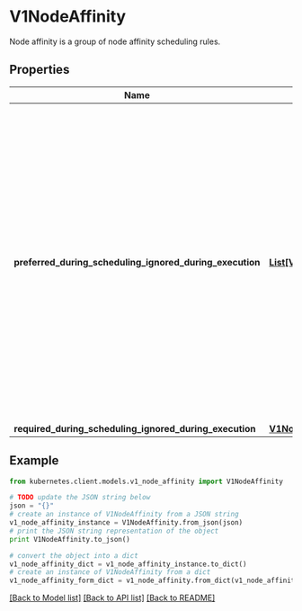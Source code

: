 # V1NodeAffinity

Node affinity is a group of node affinity scheduling rules.

## Properties
Name | Type | Description | Notes
------------ | ------------- | ------------- | -------------
**preferred_during_scheduling_ignored_during_execution** | [**List[V1PreferredSchedulingTerm]**](V1PreferredSchedulingTerm.md) | The scheduler will prefer to schedule pods to nodes that satisfy the affinity expressions specified by this field, but it may choose a node that violates one or more of the expressions. The node that is most preferred is the one with the greatest sum of weights, i.e. for each node that meets all of the scheduling requirements (resource request, requiredDuringScheduling affinity expressions, etc.), compute a sum by iterating through the elements of this field and adding \&quot;weight\&quot; to the sum if the node matches the corresponding matchExpressions; the node(s) with the highest sum are the most preferred. | [optional] 
**required_during_scheduling_ignored_during_execution** | [**V1NodeSelector**](V1NodeSelector.md) |  | [optional] 

## Example

```python
from kubernetes.client.models.v1_node_affinity import V1NodeAffinity

# TODO update the JSON string below
json = "{}"
# create an instance of V1NodeAffinity from a JSON string
v1_node_affinity_instance = V1NodeAffinity.from_json(json)
# print the JSON string representation of the object
print V1NodeAffinity.to_json()

# convert the object into a dict
v1_node_affinity_dict = v1_node_affinity_instance.to_dict()
# create an instance of V1NodeAffinity from a dict
v1_node_affinity_form_dict = v1_node_affinity.from_dict(v1_node_affinity_dict)
```
[[Back to Model list]](../README.md#documentation-for-models) [[Back to API list]](../README.md#documentation-for-api-endpoints) [[Back to README]](../README.md)


